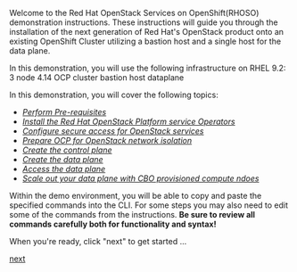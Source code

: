 Welcome to the Red Hat OpenStack Services on OpenShift(RHOSO) demonstration instructions. These instructions will
guide you through the installation of the next generation of Red Hat's OpenStack product onto an existing
OpenShift Cluster utilizing a bastion host and a single host for the data plane.

In this demonstration, you will use the following infrastructure on RHEL 9.2:
3 node 4.14 OCP cluster
bastion host
dataplane

In this demonstration, you will cover the following topics:

- [*Perform Pre-requisites*](prereqs.md)
- [*Install the Red Hat OpenStack Platform service Operators*](install-operators.md)
- [*Configure secure access for OpenStack services*](secure.md)
- [*Prepare OCP for OpenStack network isolation*](network-isolation.md)
- [*Create the control plane*](create-cp.md)
- [*Create the data plane*](create-dp.md)
- [*Access the data plane*](access.md)
- [*Scale out your data plane with CBO provisioned compute ndoes*](scale-out.md)

Within the demo environment, you will be able to copy and paste the specified commands into the CLI. For some steps you may also need to edit some of the commands from the 
instructions. **Be sure to review all commands carefully both for functionality and syntax!**

When you're ready, click "next" to get started ...

[next](prereqs.md)
